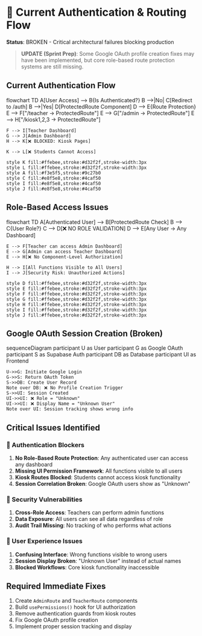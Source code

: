 # 🔴 Current Authentication & Routing Flow

**Status**: BROKEN - Critical architectural failures blocking production

> **UPDATE (Sprint Prep)**: Some Google OAuth profile creation fixes may have been implemented, but core role-based route protection systems are still missing.

## Current Authentication Flow

<lov-mermaid>
flowchart TD
    A[User Access] --> B{Is Authenticated?}
    B -->|No| C[Redirect to /auth]
    B -->|Yes| D[ProtectedRoute Component]
    D --> E{Route Protection}
    E --> F["/teacher → ProtectedRoute"]
    E --> G["/admin → ProtectedRoute"] 
    E --> H["/kiosk1,2,3 → ProtectedRoute"]
    
    F --> I[Teacher Dashboard]
    G --> J[Admin Dashboard]
    H --> K[❌ BLOCKED: Kiosk Pages]
    
    K --> L[❌ Students Cannot Access]
    
    style K fill:#ffebee,stroke:#d32f2f,stroke-width:3px
    style L fill:#ffebee,stroke:#d32f2f,stroke-width:3px
    style A fill:#f3e5f5,stroke:#9c27b0
    style C fill:#e8f5e8,stroke:#4caf50
    style I fill:#e8f5e8,stroke:#4caf50
    style J fill:#e8f5e8,stroke:#4caf50
</lov-mermaid>

## Role-Based Access Issues

<lov-mermaid>
flowchart TD
    A[Authenticated User] --> B[ProtectedRoute Check]
    B --> C{User Role?}
    C --> D[❌ NO ROLE VALIDATION]
    D --> E[Any User → Any Dashboard]
    
    E --> F[Teacher can access Admin Dashboard]
    E --> G[Admin can access Teacher Dashboard]
    E --> H[❌ No Component-Level Authorization]
    
    H --> I[All Functions Visible to All Users]
    I --> J[Security Risk: Unauthorized Actions]
    
    style D fill:#ffebee,stroke:#d32f2f,stroke-width:3px
    style E fill:#ffebee,stroke:#d32f2f,stroke-width:3px
    style F fill:#ffebee,stroke:#d32f2f,stroke-width:3px
    style G fill:#ffebee,stroke:#d32f2f,stroke-width:3px
    style H fill:#ffebee,stroke:#d32f2f,stroke-width:3px
    style I fill:#ffebee,stroke:#d32f2f,stroke-width:3px
    style J fill:#ffebee,stroke:#d32f2f,stroke-width:3px
</lov-mermaid>

## Google OAuth Session Creation (Broken)

<lov-mermaid>
sequenceDiagram
    participant U as User
    participant G as Google OAuth
    participant S as Supabase Auth
    participant DB as Database
    participant UI as Frontend

    U->>G: Initiate Google Login
    G->>S: Return OAuth Token
    S->>DB: Create User Record
    Note over DB: ❌ No Profile Creation Trigger
    S->>UI: Session Created
    UI->>UI: ❌ Role = "Unknown"
    UI->>UI: ❌ Display Name = "Unknown User"
    Note over UI: Session tracking shows wrong info
</lov-mermaid>

## Critical Issues Identified

### 🔴 Authentication Blockers
1. **No Role-Based Route Protection**: Any authenticated user can access any dashboard
2. **Missing UI Permission Framework**: All functions visible to all users
3. **Kiosk Routes Blocked**: Students cannot access kiosk functionality
4. **Session Correlation Broken**: Google OAuth users show as "Unknown"

### 🔴 Security Vulnerabilities
1. **Cross-Role Access**: Teachers can perform admin functions
2. **Data Exposure**: All users can see all data regardless of role
3. **Audit Trail Missing**: No tracking of who performs what actions

### 🔴 User Experience Issues
1. **Confusing Interface**: Wrong functions visible to wrong users
2. **Session Display Broken**: "Unknown User" instead of actual names
3. **Blocked Workflows**: Core kiosk functionality inaccessible

## Required Immediate Fixes
1. Create `AdminRoute` and `TeacherRoute` components
2. Build `usePermissions()` hook for UI authorization
3. Remove authentication guards from kiosk routes
4. Fix Google OAuth profile creation
5. Implement proper session tracking and display